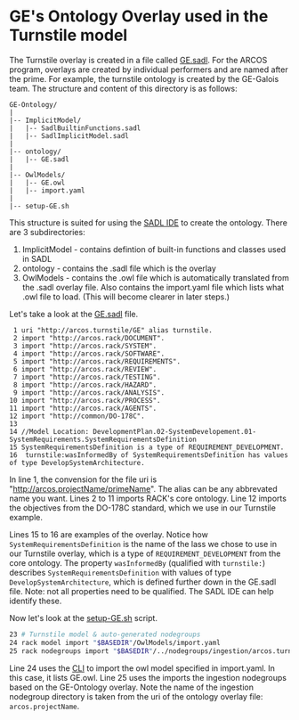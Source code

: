 # GE's Ontology Overlay used in the Turnstile model
The Turnstile overlay is created in a file called [GE.sadl](ontology/GE.sadl). For the ARCOS program, overlays are created by individual performers and are named after the prime. For example, the turnstile ontology is created by the GE-Galois team. The structure and content of this directory is as follows:
```text
GE-Ontology/
|
|-- ImplicitModel/
|   |-- SadlBuiltinFunctions.sadl
|   |-- SadlImplicitModel.sadl
|
|-- ontology/
|   |-- GE.sadl
|
|-- OwlModels/
|   |-- GE.owl
|   |-- import.yaml
|
|-- setup-GE.sh
```
This structure is suited for using the [SADL IDE](https://github.com/SemanticApplicationDesignLanguage/sadl) to create the ontology. There are 3 subdirectories:
1) ImplicitModel - contains defintion of built-in functions and classes used in SADL
2) ontology - contains the .sadl file which is the overlay
3) OwlModels - contains the .owl file which is automatically translated from the .sadl overlay file. Also contains the import.yaml file which lists what .owl file to load. (This will become clearer in later steps.)

Let's take a look at the [GE.sadl](ontology/GE.sadl) file.
```
 1 uri "http://arcos.turnstile/GE" alias turnstile.
 2 import "http://arcos.rack/DOCUMENT".
 3 import "http://arcos.rack/SYSTEM".
 4 import "http://arcos.rack/SOFTWARE".
 5 import "http://arcos.rack/REQUIREMENTS".
 6 import "http://arcos.rack/REVIEW".
 7 import "http://arcos.rack/TESTING".
 8 import "http://arcos.rack/HAZARD".
 9 import "http://arcos.rack/ANALYSIS".
10 import "http://arcos.rack/PROCESS".
11 import "http://arcos.rack/AGENTS".
12 import "http://common/DO-178C".
13
14 //Model Location: DevelopmentPlan.02-SystemDevelopement.01-SystemRequirements.SystemRequirementsDefinition
15 SystemRequirementsDefinition is a type of REQUIREMENT_DEVELOPMENT.
16  turnstile:wasInformedBy of SystemRequirementsDefinition has values of type DevelopSystemArchitecture.
```
In line 1, the convension for the file uri is "http://arcos.projectName/primeName". The alias can be any abbrevated name you want. Lines 2 to 11 imports RACK's core ontology. Line 12 imports the objectives from the DO-178C standard, which we use in our Turnstile example.

Lines 15 to 16 are examples of the overlay. Notice how `SystemRequirementsDefinition` is the name of the lass we chose to use in our Turnstile overlay, which is a type of `REQUIREMENT_DEVELOPMENT` from the core ontology. The property `wasInformedBy` (qualified with `turnstile:`) describes `SystemRequirementsDefinition` with values of type `DevelopSystemArchitecture`, which is defined further down in the GE.sadl file. Note: not all properties need to be qualified. The SADL IDE can help identify these.

Now let's look at the [setup-GE.sh](setup-GE.sh) script.
```sh
23 # Turnstile model & auto-generated nodegroups
24 rack model import "$BASEDIR"/OwlModels/import.yaml
25 rack nodegroups import "$BASEDIR"/../nodegroups/ingestion/arcos.turnstile
```
Line 24 uses the [CLI](../cli) to import the owl model specified in import.yaml. In this case, it lists GE.owl. Line 25 uses the imports the ingestion nodegroups based on the GE-Ontology overlay. Note the name of the ingestion nodegroup directory is taken from the uri of the ontology overlay file: `arcos.projectName`.